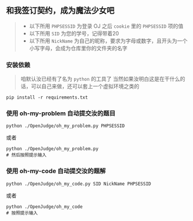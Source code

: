 ## 和我签订契约，成为魔法少女吧

> - 以下所用 `PHPSESSID` 为登录 OJ 之后 `cookie` 里的 `PHPSESSID` 项的值
> - 以下所用 `SID` 为您的学号，记得带着20
> - 以下所用 `NickName` 为自己的昵称，要求为字母或数字，且开头为一个小写字母，会成为仓库里你的文件夹的名字

### 安装依赖

> 咱默认汝已经有了名为 `python` 的工具了
> 当然如果汝明白这是在干什么的话，可以自己来做，还可以套上一个虚拟环境之类的

```shell
pip install -r requirements.txt
```

### 使用 oh-my-problem 自动提交汝的题目

```shell
python ./OpenJudge/oh_my_problem.py PHPSESSID
```
或者

```shell
python ./OpenJudge/oh_my_problem.py
# 然后按照提示输入
```

### 使用 oh-my-code 自动提交汝的题解

```shell
python ./OpenJudge/oh_my_code.py SID NickName PHPSESSID
```

或者

```shell
python ./OpenJudge/oh_my_code
# 按照提示输入
```
